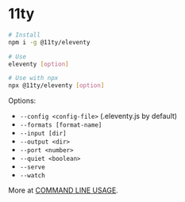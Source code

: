 # 11ty

```bash
# Install
npm i -g @11ty/eleventy
```

```bash
# Use
eleventy [option]
```

```bash
# Use with npx
npx @11ty/eleventy [option]
```

Options:

- `--config <config-file>` (.eleventy.js by default)
- `--formats [format-name]`
- `--input [dir]`
- `--output <dir>`
- `--port <number>`
- `--quiet <boolean>`
- `--serve`
- `--watch`

More at [COMMAND LINE USAGE](https://www.11ty.dev/docs/usage/).
